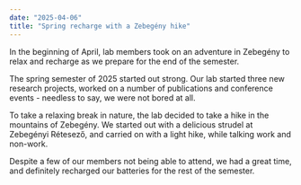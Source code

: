 ```yaml
---
date: "2025-04-06"
title: "Spring recharge with a Zebegény hike"
---
```


In the beginning of April, lab members took on an adventure in Zebegény to relax and recharge as we prepare for the end of the semester.

<!--more-->

The spring semester of 2025 started out strong. Our lab started three new research projects, worked on a number of publications and conference events - needless to say, we were not bored at all.

To take a relaxing break in nature, the lab decided to take a hike in the mountains of Zebegény. We started out with a delicious strudel at Zebegényi Rétesező, and carried on with a light hike, while talking work and non-work.

Despite a few of our members not being able to attend, we had a great time, and definitely recharged our batteries for the rest of the semester.
